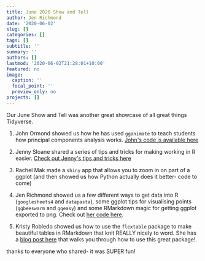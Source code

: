 ```yaml
---
title: June 2020 Show and Tell
author: Jen Richmond
date: '2020-06-02'
slug: []
categories: []
tags: []
subtitle: ''
summary: ''
authors: []
lastmod: '2020-06-02T21:28:01+10:00'
featured: no
image:
  caption: ''
  focal_point: ''
  preview_only: no
projects: []
---
```


Our June Show and Tell was another great showcase of all great things Tidyverse. 

1. John Ormond showed us how he has used `gganimate` to teach students how principal components analysis works. [John's code is available here](https://rpubs.com/jormerod/594859)

2. Jenny Sloane shared a series of tips and tricks for making working in R easier. [Check out Jenny's tips and tricks here](http://rpubs.com/jsloane/623159) 

3. Rachel Mak made a `shiny` app that allows you to zoom in on part of a ggplot (and then showed us how Python actually does it better- code to come)

4. Jen Richmond showed us a few different ways to get data into R (`googlesheets4` and `datapasta`), some ggplot tips for visualising points (`ggbeeswarm` and `ggeasy`) and some RMarkdown magic for getting ggplot exported to png. Check out [her code here](https://rpubs.com/jenrichmond/st_ggplot).

5. Kristy Robledo showed us how to use the `flextable` package to make beautiful tables in RMarkdown that knit REALLY nicely to word. She has a [blog post here](https://kristyrobledo.netlify.app/post/beautiful-tables-in-word-using-rmarkdown/) that walks you through how to use this great package!. 

thanks to everyone who shared- it was SUPER fun!


